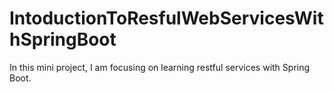 # IntoductionToResfulWebServicesWithSpringBoot
In this mini project, I am focusing on learning restful services with Spring Boot.
